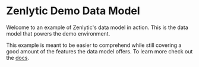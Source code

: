 # Zenlytic Demo Data Model


Welcome to an example of Zenlytic's data model in action. This is the data model that powers the demo environment. 

This example is meant to be easier to comprehend while still covering a good amount of the features the data model offers. To learn more check out the [docs](https://docs.zenlytic.com/).